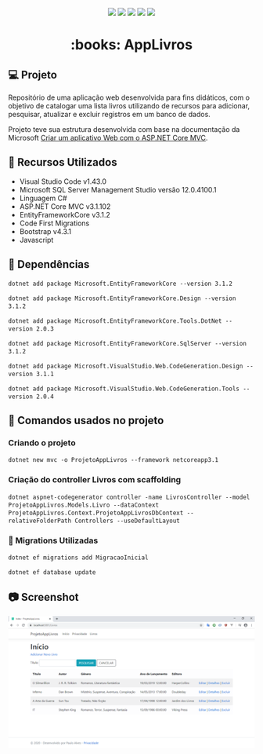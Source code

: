 <p align="center">
  <a href="https://code.visualstudio.com/"><img src="https://img.shields.io/badge/VSCode-v1.43-%2300BFFF"></a>
  <a href="https://docs.microsoft.com/pt-br/aspnet/core/mvc/overview?view=aspnetcore-3.1"><img     src="https://img.shields.io/badge/ASP.NET%20Core%20MVC-v3.1-blue"></a>
  <a https://docs.microsoft.com/pt-br/ef/core/"><img src="https://img.shields.io/badge/EntityFrameworkCore-v3.1-orange"></a>
  <a href="https://getbootstrap.com/docs/4.3/getting-started/introduction/"><img src="https://img.shields.io/badge/Bootstrap-v4.3.1-blueviolet"></a>
  <a href="https://www.microsoft.com/pt-br/sql-server/sql-server-downloads"><img src="https://img.shields.io/badge/SqlServer-v12.0-brightgreen"></a>
</p>

<h1 align="center">:books: AppLivros</h1>

## :computer: Projeto
Repositório de uma aplicação web desenvolvida para fins didáticos, com o objetivo de catalogar uma lista livros utilizando de recursos
para adicionar, pesquisar, atualizar e excluir registros em um banco de dados.
 
Projeto teve sua estrutura desenvolvida com base na documentação da Microsoft [Criar um aplicativo Web com o ASP.NET Core MVC](https://docs.microsoft.com/pt-br/aspnet/core/tutorials/first-mvc-app/?view=aspnetcore-3.0).

## :rocket: Recursos Utilizados
- Visual Studio Code v1.43.0
- Microsoft SQL Server Management Studio versão 12.0.4100.1
- Linguagem C#
- ASP.NET Core MVC v3.1.102
- EntityFrameworkCore v3.1.2
- Code First Migrations
- Bootstrap v4.3.1
- Javascript

## :blue_book: Dependências
```
dotnet add package Microsoft.EntityFrameworkCore --version 3.1.2
```
```
dotnet add package Microsoft.EntityFrameworkCore.Design --version 3.1.2
```
```
dotnet add package Microsoft.EntityFrameworkCore.Tools.DotNet --version 2.0.3
```
```
dotnet add package Microsoft.EntityFrameworkCore.SqlServer --version 3.1.2
```
```
dotnet add package Microsoft.VisualStudio.Web.CodeGeneration.Design --version 3.1.1
```
```
dotnet add package Microsoft.VisualStudio.Web.CodeGeneration.Tools --version 2.0.4
```
## :green_book: Comandos usados no projeto

### Criando o projeto
```
dotnet new mvc -o ProjetoAppLivros --framework netcoreapp3.1
```

### Criação do controller Livros com scaffolding
```
dotnet aspnet-codegenerator controller -name LivrosController --model ProjetoAppLivros.Models.Livro --dataContext ProjetoAppLivros.Context.ProjetoAppLivrosDbContext --relativeFolderPath Controllers --useDefaultLayout
```

### :ledger: Migrations Utilizadas
```
dotnet ef migrations add MigracaoInicial
```
```
dotnet ef database update
```
## :camera: Screenshot
![Screenshot](https://github.com/PauloAlves8039/AppLivros/blob/master/src/ProjetoAppLivros/wwwroot/images/screenshot.png)


